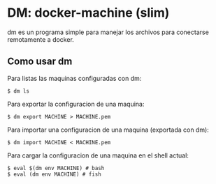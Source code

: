 # DM: docker-machine (slim)

  dm es un programa simple para manejar los archivos para conectarse
remotamente a docker.

## Como usar dm

Para listas las maquinas configuradas con dm:

    $ dm ls

Para exportar la configuracion de una maquina:

    $ dm export MACHINE > MACHINE.pem

Para importar una configuracion de una maquina (exportada con dm):

    $ dm import MACHINE < MACHINE.pem

Para cargar la configuracion de una maquina en el shell actual:

    $ eval $(dm env MACHINE) # bash
    $ eval (dm env MACHINE) # fish
